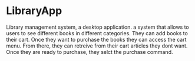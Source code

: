 # LibraryApp
Library management system, a desktop application.
a system that allows to users to see different books in different categories. They can add books to their cart. Once they want to purchase the books they can access the cart menu. From there, they can retreive from their cart articles they dont want. Once they are ready to purchase, they selct the purchase command.

